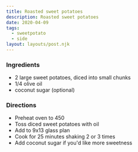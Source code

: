 ```yaml
---
title: Roasted sweet potatoes
description: Roasted sweet potatoes
date: 2020-04-09
tags:
  - sweetpotato
  - side
layout: layouts/post.njk
---
```


### Ingredients

- 2 large sweet potatoes, diced into small chunks
- 1/4 olive oil
- coconut sugar (optional)

### Directions

- Preheat oven to 450
- Toss diced sweet potatoes with oil
- Add to 9x13 glass plan
- Cook for 25 minutes shaking 2 or 3 times
- Add coconut sugar if you'd like more sweetness
